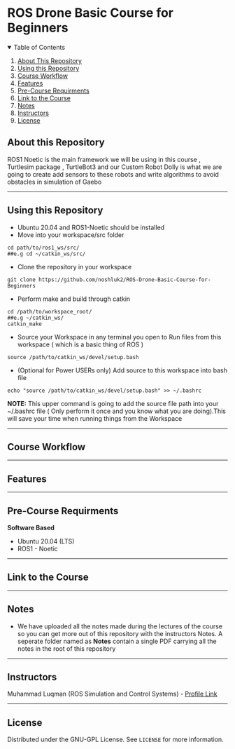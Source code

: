 # ROS Drone Basic Course for Beginners
<details open="open">
  <summary>Table of Contents</summary>
  <ol>
    <li><a href="#About-this-Repository">About This Repository</a></li>
    <li><a href="#Using-this-Repository">Using this Repository</a></li>
    <li><a href="#Course-Workflow">Course Workflow</a></li>
    <li><a href="#Features">Features</a></li>
    <li><a href="#Pre-Course-Requirments">Pre-Course Requirments</a></li>
    <li><a href="#Link-to-the-Course">Link to the Course</a></li>
    <li><a href="#Notes">Notes</a></li>
    <li><a href="#Instructors">Instructors</a></li>
    <li><a href="#License">License</a></li>
  </ol>
</details>

## About this Repository
ROS1 Noetic is the main framework we will be using in this course , Turtlesim package , TurtleBot3 and our Custom Robot Dolly is what we are going to create add sensors to these robots and write algorithms to avoid obstacles in simulation of Gaebo

<!-- - ![alt text](https://github.com/noshluk2/ROS-Ultimate-Guide-for-Beginners-with-TurtleBot3-and-Robot/blob/main/Images/mainCover.png)
- **[[Get course Here]](https://www.udemy.com/course/the-ultimate-guide-to-ros-simulate-your-robots/?couponCode=WP_STUDENTS_)** -->
----
## Using this Repository
* Ubuntu 20.04 and ROS1-Noetic should be installed 
* Move into your workspace/src folder
 ```
 cd path/to/ros1_ws/src/
##e.g cd ~/catkin_ws/src/
  ```
* Clone the repository in your workspace
```
git clone https://github.com/noshluk2/ROS-Drone-Basic-Course-for-Beginners
```


* Perform make and build through catkin
 ```
 cd /path/to/workspace_root/
 ##e.g ~/catkin_ws/
 catkin_make
 ```
 
* Source your Workspace in any terminal you open to Run files from this workspace ( which is a basic thing of ROS )
```
source /path/to/catkin_ws/devel/setup.bash
```
- (Optional for Power USERs only) Add source to this workspace into bash file
 ```
echo "source /path/to/catkin_ws/devel/setup.bash" >> ~/.bashrc
 ```
  **NOTE:** This upper command is going to add the source file path into your ~/.bashrc file ( Only perform it once and you know what you are doing).This will save your time when running things from the Workspace

----
## Course Workflow
<!-- - We will get some basics of ROS1 with the help of in-built ROS1 package **TurtleSim** . Then we will move toward very useful concepts which are nodes , package, topic -> Publishing/Subscribing

- We will deep dive into a **TurtleBot3** robot package and understand how it is built and how we can manipulate it .

- This will lead us towards creation of our new package **Dolly** which is a car that we will be creating from scratch using URDF xml syntax . Next we will create its Gazebo and RVIZ1 3D simulator . Then we will add Differential Drive Plugin in our robot and drive it .

With these simulators endless possibilities of projects will open by adding the virtual sensors to your Robot. -->


---
## Features
<!-- * **TurtleSim Circle Movement** 
  -  ![alt text](https://github.com/noshluk2/ROS-Ultimate-Guide-for-Beginners-with-TurtleBot3-and-Robot/blob/main/Images/turtleSim_circle.gif)
* **Turtlebot 3 Object Irrirational Robot** 
  -  ![alt text](https://github.com/noshluk2/ROS-Ultimate-Guide-for-Beginners-with-TurtleBot3-and-Robot/blob/main/Images/tb3_irritated.gif)
* **Building Custom Robot** 
  -  ![alt text](https://github.com/noshluk2/ROS-Ultimate-Guide-for-Beginners-with-TurtleBot3-and-Robot/blob/main/Images/building_dolly.gif)
* **Obstacle Avoiding Robot**
  - ![alt text](https://github.com/noshluk2/ROS-Ultimate-Guide-for-Beginners-with-TurtleBot3-and-Robot/blob/main/Images/dolly_OA.gif)
*  -->


----
## Pre-Course Requirments 

**Software Based**
* Ubuntu 20.04 (LTS)
* ROS1 - Noetic
---
## Link to the Course
<!-- - ![alt text](https://github.com/HaiderAbasi/SelfDrivingProject_MiniTesla/blob/master/3D%20model%20file/Tesla%20Self%20Driving%20Car.png) -->

<!-- **[[Get course HERE]](https://www.udemy.com/course/the-ultimate-guide-to-ros-simulate-your-robots/?couponCode=WP_STUDENTS_)** -->

----
## Notes

- We have uploaded all the notes made during the lectures of the course so you can get more out of this repository with the instructors Notes. A seperate folder named as **Notes** contain a single PDF carrying all the notes in the root of this repository
----

## Instructors

Muhammad Luqman (ROS Simulation and Control Systems) - [Profile Link](https://www.linkedin.com/in/muhammad-luqman-9b227a11b/)  

----
## License

Distributed under the GNU-GPL License. See `LICENSE` for more information.
